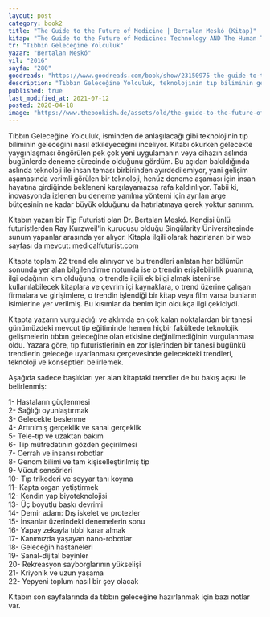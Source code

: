 ```yaml
---
layout: post  
category: book2  
title: "The Guide to the Future of Medicine | Bertalan Meskó (Kitap)"
kitap: "The Guide to the Future of Medicine: Technology AND The Human Touch"  
tr: "Tıbbın Geleceğine Yolculuk"  
yazar: "Bertalan Meskó"  
yil: "2016"  
sayfa: "280"  
goodreads: "https://www.goodreads.com/book/show/23150975-the-guide-to-the-future-of-medicine"
description: "Tıbbın Geleceğine Yolculuk, teknolojinin tıp biliminin geleceğini nasıl etkileyeceğini inceliyor."
published: true
last_modified_at: 2021-07-12
posted: 2020-04-18
image: "https://www.thebookish.de/assets/old/the-guide-to-the-future-of-medicine.jpg"
---
```


Tıbbın Geleceğine Yolculuk, isminden de anlaşılacağı gibi teknolojinin tıp biliminin geleceğini nasıl etkileyeceğini inceliyor. Kitabı okurken gelecekte yaygınlaşması öngörülen pek çok yeni uygulamanın veya cihazın aslında bugünlerde deneme sürecinde olduğunu gördüm. Bu açıdan bakıldığında aslında teknoloji ile insan teması birbirinden ayırdedilemiyor, yani gelişim aşamasında verimli görülen bir teknoloji, henüz deneme aşaması için insan hayatına girdiğinde bekleneni karşılayamazsa rafa kaldırılıyor. Tabii ki, inovasyonda izlenen bu deneme yanılma yöntemi için ayrılan arge bütçesinin ne kadar büyük olduğunu da hatırlatmaya gerek yoktur sanırım.  
  
Kitabın yazarı bir Tip Futuristi olan Dr. Bertalan Meskó. Kendisi ünlü futuristlerden Ray Kurzweil'in kurucusu olduğu Singülarity Üniversitesinde sunum yapanlar arasında yer alıyor. Kitapla ilgili olarak hazırlanan bir web sayfası da mevcut: medicalfuturist.com  
  
Kitapta toplam 22 trend ele alınıyor ve bu trendleri anlatan her bölümün sonunda yer alan bilgilendirme notunda ise o trendin erişilebilirlik puanına, ilgi odağının kim olduğuna, o trendle ilgili ek bilgi almak istenirse kullanılabilecek kitaplara ve çevrim içi kaynaklara, o trend üzerine çalışan firmalara ve girişimlere, o trendin işlendiği bir kitap veya film varsa bunların isimlerine yer verilmiş. Bu kısımlar da benim için oldukça ilgi çekiciydi.  
  
Kitapta yazarın vurguladığı ve aklımda en çok kalan noktalardan bir tanesi günümüzdeki mevcut tip eğitiminde hemen hiçbir fakültede teknolojik gelişmelerin tıbbın geleceğine olan etkisine değinilmediğinin vurgulanması oldu. Yazara göre, tıp futuristlerinin en zor işlerinden bir tanesi bugünkü trendlerin geleceğe uyarlanması çerçevesinde gelecekteki trendleri, teknoloji ve konseptleri belirlemek.  
  
Aşağıda sadece başlıkları yer alan kitaptaki trendler de bu bakış açısı ile belirlenmiş:  
  
1- Hastaların güçlenmesi  
2- Sağlığı oyunlaştırmak  
3- Gelecekte beslenme  
4- Artırılmış gerçeklik ve sanal gerçeklik  
5- Tele-tıp ve uzaktan bakım  
6- Tip müfredatının gözden geçirilmesi  
7- Cerrah ve insansı robotlar  
8- Genom bilimi ve tam kişiselleştirilmiş tip  
9- Vücut sensörleri  
10- Tıp trikoderi ve seyyar tanı koyma  
11- Kapta organ yetiştirmek  
12- Kendin yap biyoteknolojisi  
13- Üç boyutlu baskı devrimi  
14- Demir adam: Dış iskelet ve protezler  
15- İnsanlar üzerindeki denemelerin sonu  
16- Yapay zekayla tıbbi karar almak  
17- Kanımızda yaşayan nano-robotlar  
18- Geleceğin hastaneleri  
19- Sanal-dijital beyinler  
20- Rekreasyon sayborglarının yükselişi  
21- Kriyonik ve uzun yaşama  
22- Yepyeni toplum nasıl bir şey olacak  
  
Kitabın son sayfalarında da tıbbın geleceğine hazırlanmak için bazı notlar var.  
  
